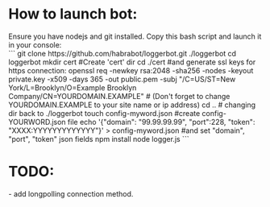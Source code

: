 <h1> How to launch bot: </h1>
  Ensure you have nodejs and git installed. Copy this bash script and launch it in your console: <br>
```
git clone https://github.com/habrabot/loggerbot.git ./loggerbot
cd loggerbot
mkdir cert #Create 'cert' dir
cd ./cert #and generate ssl keys for https connection:
openssl req -newkey rsa:2048 -sha256 -nodes -keyout private.key -x509 -days 365 -out public.pem -subj "/C=US/ST=New York/L=Brooklyn/O=Example Brooklyn Company/CN=YOURDOMAIN.EXAMPLE"
 # (Don't forget to change YOURDOMAIN.EXAMPLE to your site name or ip address)
cd .. # changing dir back to ./loggerbot
touch config-myword.json #create config-YOURWORD.json file
echo '{"domain": "99.99.99.99", "port":228, "token": "XXXX:YYYYYYYYYYYYY"}' > config-myword.json #and set "domain", "port", "token" json fields
npm install
node logger.js
```

<h1>TODO:</h1>
- add longpolling connection method.
